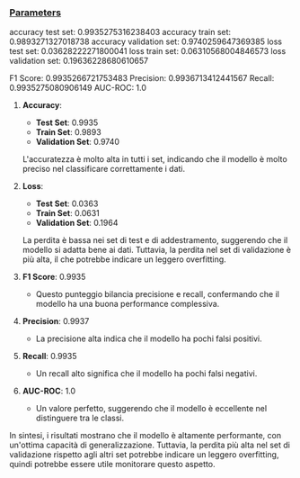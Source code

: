 ### [Parameters](./parameters.txt)

accuracy test set: 0.9935275316238403
accuracy train set: 0.9893271327018738
accuracy validation set: 0.9740259647369385
loss test set: 0.03628222271800041
loss train set: 0.06310568004846573
loss validation set: 0.19636228680610657

F1 Score: 0.9935266721753483
Precision: 0.9936713412441567
Recall: 0.9935275080906149
AUC-ROC: 1.0

1. **Accuracy**:
   - **Test Set**: 0.9935
   - **Train Set**: 0.9893
   - **Validation Set**: 0.9740

   L'accuratezza è molto alta in tutti i set, indicando che il modello è molto preciso nel classificare correttamente i dati.

2. **Loss**:
   - **Test Set**: 0.0363
   - **Train Set**: 0.0631
   - **Validation Set**: 0.1964

   La perdita è bassa nei set di test e di addestramento, suggerendo che il modello si adatta bene ai dati. Tuttavia, la perdita nel set di validazione è più alta, il che potrebbe indicare un leggero overfitting.

3. **F1 Score**: 0.9935
   - Questo punteggio bilancia precisione e recall, confermando che il modello ha una buona performance complessiva.

4. **Precision**: 0.9937
   - La precisione alta indica che il modello ha pochi falsi positivi.

5. **Recall**: 0.9935
   - Un recall alto significa che il modello ha pochi falsi negativi.

6. **AUC-ROC**: 1.0
   - Un valore perfetto, suggerendo che il modello è eccellente nel distinguere tra le classi.

In sintesi, i risultati mostrano che il modello è altamente performante, con un'ottima capacità di generalizzazione. Tuttavia, la perdita più alta nel set di validazione rispetto agli altri set potrebbe indicare un leggero overfitting, quindi potrebbe essere utile monitorare questo aspetto.
